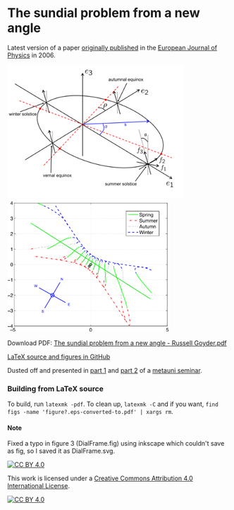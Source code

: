 # The sundial problem from a new angle

Latest version of a paper [originally published](https://iopscience.iop.org/article/10.1088/0143-0807/27/2/023) in the [European Journal of Physics](https://iopscience.iop.org/journal/0143-0807) in 2006.


<p float="left">
  <img src="figs/MainArena.png" height="300" />
  <img src="figs/ArbitraryDial.png" height="300" /> 
</p>

Download PDF: [The sundial problem from a new angle - Russell Goyder.pdf](<The sundial problem from a new angle - Russell Goyder.pdf>)

[LaTeX source and figures in GitHub](https://github.com/russellgoyder/sundial-latex)

Dusted off and presented in [part 1](https://youtu.be/gO77fMRwn5E) and [part 2](https://youtu.be/w6-A_uJp15M) of a [metauni seminar](https://metauni.org/anythingatall/).

### Building from LaTeX source

To build, run `latexmk -pdf`. To clean up, `latexmk -C` and if you want, `find figs -name 'figure?.eps-converted-to.pdf' | xargs rm`.

#### Note

Fixed a typo in figure 3 (DialFrame.fig) using inkscape which couldn't save as fig, so I saved it as DialFrame.svg.

[![CC BY 4.0][cc-by-shield]][cc-by]

This work is licensed under a
[Creative Commons Attribution 4.0 International License][cc-by].

[![CC BY 4.0][cc-by-image]][cc-by]

[cc-by]: http://creativecommons.org/licenses/by/4.0/
[cc-by-image]: https://i.creativecommons.org/l/by/4.0/88x31.png
[cc-by-shield]: https://img.shields.io/badge/License-CC%20BY%204.0-lightgrey.svg